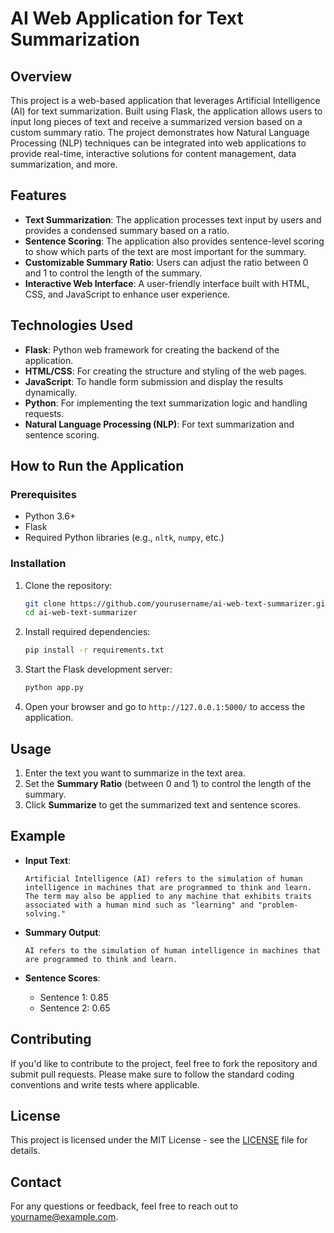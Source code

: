 # AI Web Application for Text Summarization

## Overview

This project is a web-based application that leverages Artificial Intelligence (AI) for text summarization. Built using Flask, the application allows users to input long pieces of text and receive a summarized version based on a custom summary ratio. The project demonstrates how Natural Language Processing (NLP) techniques can be integrated into web applications to provide real-time, interactive solutions for content management, data summarization, and more.

## Features

- **Text Summarization**: The application processes text input by users and provides a condensed summary based on a ratio.
- **Sentence Scoring**: The application also provides sentence-level scoring to show which parts of the text are most important for the summary.
- **Customizable Summary Ratio**: Users can adjust the ratio between 0 and 1 to control the length of the summary.
- **Interactive Web Interface**: A user-friendly interface built with HTML, CSS, and JavaScript to enhance user experience.

## Technologies Used

- **Flask**: Python web framework for creating the backend of the application.
- **HTML/CSS**: For creating the structure and styling of the web pages.
- **JavaScript**: To handle form submission and display the results dynamically.
- **Python**: For implementing the text summarization logic and handling requests.
- **Natural Language Processing (NLP)**: For text summarization and sentence scoring.

## How to Run the Application

### Prerequisites

- Python 3.6+
- Flask
- Required Python libraries (e.g., `nltk`, `numpy`, etc.)

### Installation

1. Clone the repository:
    ```bash
    git clone https://github.com/yourusername/ai-web-text-summarizer.git
    cd ai-web-text-summarizer
    ```

2. Install required dependencies:
    ```bash
    pip install -r requirements.txt
    ```

3. Start the Flask development server:
    ```bash
    python app.py
    ```

4. Open your browser and go to `http://127.0.0.1:5000/` to access the application.

## Usage

1. Enter the text you want to summarize in the text area.
2. Set the **Summary Ratio** (between 0 and 1) to control the length of the summary.
3. Click **Summarize** to get the summarized text and sentence scores.

## Example

- **Input Text**:
    ```text
    Artificial Intelligence (AI) refers to the simulation of human intelligence in machines that are programmed to think and learn. The term may also be applied to any machine that exhibits traits associated with a human mind such as "learning" and "problem-solving."
    ```

- **Summary Output**:
    ```text
    AI refers to the simulation of human intelligence in machines that are programmed to think and learn.
    ```

- **Sentence Scores**:
    - Sentence 1: 0.85
    - Sentence 2: 0.65


## Contributing

If you'd like to contribute to the project, feel free to fork the repository and submit pull requests. Please make sure to follow the standard coding conventions and write tests where applicable.

## License

This project is licensed under the MIT License - see the [LICENSE](LICENSE) file for details.

## Contact

For any questions or feedback, feel free to reach out to [yourname@example.com](mailto:yourname@example.com).

